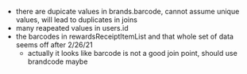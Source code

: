 - there are dupicate values in brands.barcode, cannot assume unique values, will lead to duplicates in joins  
-  many reapeated values in users.id
- the barcodes in rewardsReceiptItemList and that whole set of data seems off after 2/26/21
  - actually it looks like barcode is not a good join point, should use brandcode maybe